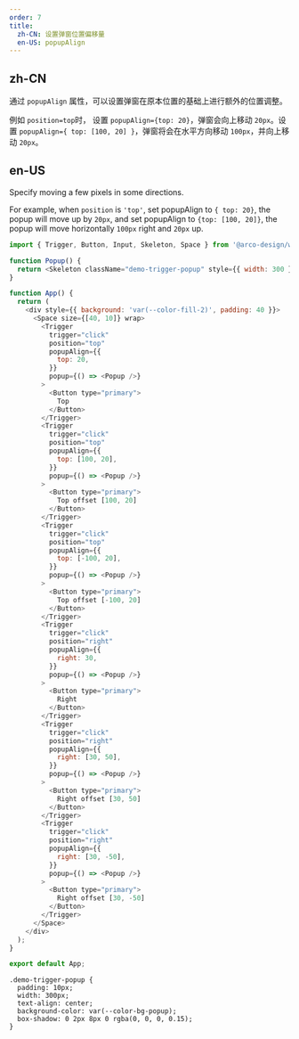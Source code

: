 ```yaml
---
order: 7
title:
  zh-CN: 设置弹窗位置偏移量
  en-US: popupAlign
---
```


## zh-CN

通过 `popupAlign` 属性，可以设置弹窗在原本位置的基础上进行额外的位置调整。

例如 `position=top`时， 设置 `popupAlign={top: 20}`，弹窗会向上移动 `20px`。设置 `popupAlign={ top: [100, 20] }`，弹窗将会在水平方向移动 `100px`，并向上移动 `20px`。

## en-US

Specify moving a few pixels in some directions.

For example, when `position` is `'top'`, set popupAlign to `{ top: 20}`, the popup will move up by `20px`, and set popupAlign to `{top: [100, 20]}`, the popup will move horizontally `100px` right and `20px` up.

```js
import { Trigger, Button, Input, Skeleton, Space } from '@arco-design/web-react';

function Popup() {
  return <Skeleton className="demo-trigger-popup" style={{ width: 300 }} />;
}

function App() {
  return (
    <div style={{ background: 'var(--color-fill-2)', padding: 40 }}>
      <Space size={[40, 10]} wrap>
        <Trigger
          trigger="click"
          position="top"
          popupAlign={{
            top: 20,
          }}
          popup={() => <Popup />}
        >
          <Button type="primary">
            Top
          </Button>
        </Trigger>
        <Trigger
          trigger="click"
          position="top"
          popupAlign={{
            top: [100, 20],
          }}
          popup={() => <Popup />}
        >
          <Button type="primary">
            Top offset [100, 20]
          </Button>
        </Trigger>
        <Trigger
          trigger="click"
          position="top"
          popupAlign={{
            top: [-100, 20],
          }}
          popup={() => <Popup />}
        >
          <Button type="primary">
            Top offset [-100, 20]
          </Button>
        </Trigger>
        <Trigger
          trigger="click"
          position="right"
          popupAlign={{
            right: 30,
          }}
          popup={() => <Popup />}
        >
          <Button type="primary">
            Right
          </Button>
        </Trigger>
        <Trigger
          trigger="click"
          position="right"
          popupAlign={{
            right: [30, 50],
          }}
          popup={() => <Popup />}
        >
          <Button type="primary">
            Right offset [30, 50]
          </Button>
        </Trigger>
        <Trigger
          trigger="click"
          position="right"
          popupAlign={{
            right: [30, -50],
          }}
          popup={() => <Popup />}
        >
          <Button type="primary">
            Right offset [30, -50]
          </Button>
        </Trigger>
      </Space>
    </div>
  );
}

export default App;
```

```css:silent
.demo-trigger-popup {
  padding: 10px;
  width: 300px;
  text-align: center;
  background-color: var(--color-bg-popup);
  box-shadow: 0 2px 8px 0 rgba(0, 0, 0, 0.15);
}
```
